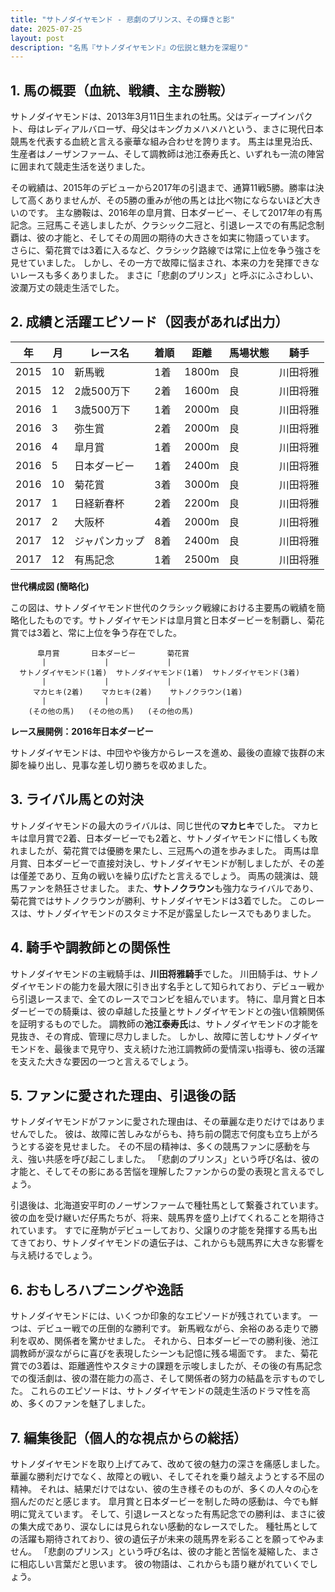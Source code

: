 ```yaml
---
title: "サトノダイヤモンド - 悲劇のプリンス、その輝きと影"
date: 2025-07-25
layout: post
description: "名馬『サトノダイヤモンド』の伝説と魅力を深堀り"
---
```


## 1. 馬の概要（血統、戦績、主な勝鞍）

サトノダイヤモンドは、2013年3月11日生まれの牡馬。父はディープインパクト、母はレディアルバローザ、母父はキングカメハメハという、まさに現代日本競馬を代表する血統と言える豪華な組み合わせを誇ります。  馬主は里見治氏、生産者はノーザンファーム、そして調教師は池江泰寿氏と、いずれも一流の陣営に囲まれて競走生活を送りました。

その戦績は、2015年のデビューから2017年の引退まで、通算11戦5勝。勝率は決して高くありませんが、その5勝の重みが他の馬とは比べ物にならないほど大きいのです。  主な勝鞍は、2016年の皐月賞、日本ダービー、そして2017年の有馬記念。三冠馬こそ逃しましたが、クラシック二冠と、引退レースでの有馬記念制覇は、彼の才能と、そしてその周囲の期待の大きさを如実に物語っています。  さらに、菊花賞では3着に入るなど、クラシック路線では常に上位を争う強さを見せていました。  しかし、その一方で故障に悩まされ、本来の力を発揮できないレースも多くありました。  まさに「悲劇のプリンス」と呼ぶにふさわしい、波瀾万丈の競走生活でした。


## 2. 成績と活躍エピソード（図表があれば出力）

| 年 | 月 | レース名 | 着順 | 距離 | 馬場状態 | 騎手 |
|---|---|---|---|---|---|---|
| 2015 | 10 | 新馬戦 | 1着 | 1800m | 良 | 川田将雅 |
| 2015 | 12 | 2歳500万下 | 2着 | 1600m | 良 | 川田将雅 |
| 2016 | 1 | 3歳500万下 | 1着 | 2000m | 良 | 川田将雅 |
| 2016 | 3 | 弥生賞 | 2着 | 2000m | 良 | 川田将雅 |
| 2016 | 4 | 皐月賞 | 1着 | 2000m | 良 | 川田将雅 |
| 2016 | 5 | 日本ダービー | 1着 | 2400m | 良 | 川田将雅 |
| 2016 | 10 | 菊花賞 | 3着 | 3000m | 良 | 川田将雅 |
| 2017 | 1 |  日経新春杯 | 2着 | 2200m | 良 | 川田将雅 |
| 2017 | 2 |  大阪杯 | 4着 | 2000m | 良 | 川田将雅 |
| 2017 | 12 |  ジャパンカップ | 8着 | 2400m | 良 | 川田将雅 |
| 2017 | 12 | 有馬記念 | 1着 | 2500m | 良 | 川田将雅 |


**世代構成図 (簡略化)**

この図は、サトノダイヤモンド世代のクラシック戦線における主要馬の戦績を簡略化したものです。サトノダイヤモンドは皐月賞と日本ダービーを制覇し、菊花賞では3着と、常に上位を争う存在でした。


```
      皐月賞       日本ダービー       菊花賞
       |             |             |
  サトノダイヤモンド(1着)  サトノダイヤモンド(1着)  サトノダイヤモンド(3着)
       |             |             |
     マカヒキ(2着)    マカヒキ(2着)    サトノクラウン(1着)
       |             |             |
    (その他の馬)   (その他の馬)   (その他の馬)
```

**レース展開例：2016年日本ダービー**

サトノダイヤモンドは、中団やや後方からレースを進め、最後の直線で抜群の末脚を繰り出し、見事な差し切り勝ちを収めました。


## 3. ライバル馬との対決

サトノダイヤモンドの最大のライバルは、同じ世代の**マカヒキ**でした。  マカヒキは皐月賞で2着、日本ダービーでも2着と、サトノダイヤモンドに惜しくも敗れましたが、菊花賞では優勝を果たし、三冠馬への道を歩みました。  両馬は皐月賞、日本ダービーで直接対決し、サトノダイヤモンドが制しましたが、その差は僅差であり、互角の戦いを繰り広げたと言えるでしょう。  両馬の競演は、競馬ファンを熱狂させました。  また、**サトノクラウン**も強力なライバルであり、菊花賞ではサトノクラウンが勝利、サトノダイヤモンドは3着でした。  このレースは、サトノダイヤモンドのスタミナ不足が露呈したレースでもありました。


## 4. 騎手や調教師との関係性

サトノダイヤモンドの主戦騎手は、**川田将雅騎手**でした。  川田騎手は、サトノダイヤモンドの能力を最大限に引き出す名手として知られており、デビュー戦から引退レースまで、全てのレースでコンビを組んでいます。  特に、皐月賞と日本ダービーでの騎乗は、彼の卓越した技量とサトノダイヤモンドとの強い信頼関係を証明するものでした。  調教師の**池江泰寿氏**は、サトノダイヤモンドの才能を見抜き、その育成、管理に尽力しました。  しかし、故障に苦しむサトノダイヤモンドを、最後まで見守り、支え続けた池江調教師の愛情深い指導も、彼の活躍を支えた大きな要因の一つと言えるでしょう。


## 5. ファンに愛された理由、引退後の話

サトノダイヤモンドがファンに愛された理由は、その華麗な走りだけではありませんでした。  彼は、故障に苦しみながらも、持ち前の闘志で何度も立ち上がろうとする姿を見せました。  その不屈の精神は、多くの競馬ファンに感動を与え、強い共感を呼び起こしました。  「悲劇のプリンス」という呼び名は、彼の才能と、そしてその影にある苦悩を理解したファンからの愛の表現と言えるでしょう。

引退後は、北海道安平町のノーザンファームで種牡馬として繋養されています。  彼の血を受け継いだ仔馬たちが、将来、競馬界を盛り上げてくれることを期待されています。  すでに産駒がデビューしており、父譲りの才能を発揮する馬も出てきており、サトノダイヤモンドの遺伝子は、これからも競馬界に大きな影響を与え続けるでしょう。


## 6. おもしろハプニングや逸話

サトノダイヤモンドには、いくつか印象的なエピソードが残されています。  一つは、デビュー戦での圧倒的な勝利です。  新馬戦ながら、余裕のある走りで勝利を収め、関係者を驚かせました。  それから、日本ダービーでの勝利後、池江調教師が涙ながらに喜びを表現したシーンも記憶に残る場面です。  また、菊花賞での3着は、距離適性やスタミナの課題を示唆しましたが、その後の有馬記念での復活劇は、彼の潜在能力の高さ、そして関係者の努力の結晶を示すものでした。  これらのエピソードは、サトノダイヤモンドの競走生活のドラマ性を高め、多くのファンを魅了しました。


## 7. 編集後記（個人的な視点からの総括）

サトノダイヤモンドを取り上げてみて、改めて彼の魅力の深さを痛感しました。  華麗な勝利だけでなく、故障との戦い、そしてそれを乗り越えようとする不屈の精神。  それは、結果だけではない、彼の生き様そのものが、多くの人々の心を掴んだのだと感じます。  皐月賞と日本ダービーを制した時の感動は、今でも鮮明に覚えています。  そして、引退レースとなった有馬記念での勝利は、まさに彼の集大成であり、涙なしには見られない感動的なレースでした。  種牡馬としての活躍も期待されており、彼の遺伝子が未来の競馬界を彩ることを願ってやみません。  「悲劇のプリンス」という呼び名は、彼の才能と苦悩を凝縮した、まさに相応しい言葉だと思います。  彼の物語は、これからも語り継がれていくでしょう。

